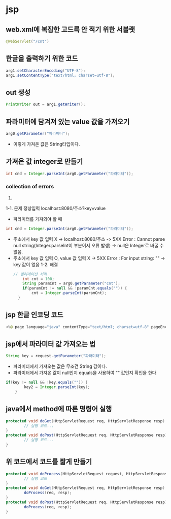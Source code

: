 # jsp

## web.xml에 복잡한 고드륵 안 적기 위한 서블랫
```java
@WebServlet("/cnt")
```

## 한글을 출력하기 위한 코드
```java
arg1.setCharacterEncoding("UTF-8");
arg1.setContentType("text/html; charset=utf-8");
```

## out 생성
```java
PrintWriter out = arg1.getWriter();
```

## 파라미터에 담겨져 있는 value 값을 가져오기
```java
arg0.getParameter("파라미터");
```
 - 이렇게 가져온 값은 String타입이다.

## 가져온 값 integer로 만들기
```java
int cnd = Integer.parseInt(arg0.getParameter("파라미터"));
```
### collection of errors
1. 
1-1. 문제
 정상입력 localhost:8080/주소?key=value
 - 파라미터를 가져와야 할 때
 ```java
 int cnd = Integer.parseInt(arg0.getParameter("파라미터"));
 ```
 - 주소에서 key 값 입력 X -> localhost:8080/주소
  -> 5XX Error : Cannot parse null string(Integer.parseInt이 부분이서 오류 발생) -> null은 Integer로 바꿀 수 없음.
 - 주소에서 key 값 입력 O, value 값 입력 X
  -> 5XX Error : For input string: "" -> key 값이 없음
1-2. 해결
    ```java
    // 벨리데이션 처리
	    int cnt = 100;
        String paramCnt = arg0.getParameter("cnt");
        if(paramCnt != null && !paramCnt.equals("")) {
            cnt = Integer.parseInt(paramCnt);
      }

    ```

## jsp 한글 인코딩 코드
```java
<%@ page language="java" contentType="text/html; charset=utf-8" pageEncoding="utf-8"%>
```
## jsp에서 파라미터 값 가져오는 법
```java
String key = request.getParameter("파라미터");
```
  - 파라미터에서 가져오는 값은 무조건 String 값이다.
  - 파라미터에서 가져온 값이 null인지 equals을 사용하여 "" 값인지 확인을 한다
```java
if(key != null && !key.equals("")) {
		key2 = Integer.parseInt(key);
	}
```

## java에서 method에 따른 명령어 실행
```java
protected void doGet(HttpServletRequest req, HttpServletResponse resp) throws ServletException, IOException {
		// 실행 코드...
}
protected void doPost(HttpServletRequest req, HttpServletResponse resp) throws ServletException, IOException {
		// 실행 코드...
}
```

## 위 코드에서 코드를 짧게 만들기
```java
protected void doProcess(HttpServletRequest request, HttpServletResponse response) throws IOException {
		// 실행 코드
}
protected void doGet(HttpServletRequest req, HttpServletResponse resp) throws ServletException, IOException {
		doProcess(req, resp);
}
protected void doPost(HttpServletRequest req, HttpServletResponse resp) throws ServletException, IOException {
		doProcess(req, resp);
}
```